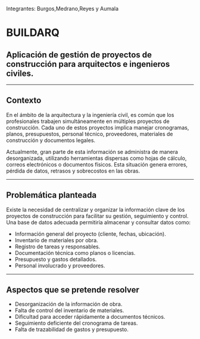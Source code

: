 Integrantes: Burgos,Medrano,Reyes y Aumala 
 # BUILDARQ

## Aplicación de gestión de proyectos de construcción para arquitectos e ingenieros civiles.

---

##  Contexto

En el ámbito de la arquitectura y la ingeniería civil, es común que los profesionales trabajen simultáneamente en múltiples proyectos de construcción. Cada uno de estos proyectos implica manejar cronogramas, planos, presupuestos, personal técnico, proveedores, materiales de construcción y documentos legales.

Actualmente, gran parte de esta información se administra de manera desorganizada, utilizando herramientas dispersas como hojas de cálculo, correos electrónicos o documentos físicos. Esta situación genera errores, pérdida de datos, retrasos y sobrecostos en las obras.

---

##  Problemática planteada

Existe la necesidad de centralizar y organizar la información clave de los proyectos de construcción para facilitar su gestión, seguimiento y control. Una base de datos adecuada permitiría almacenar y consultar datos como:

- Información general del proyecto (cliente, fechas, ubicación).
- Inventario de materiales por obra.
- Registro de tareas y responsables.
- Documentación técnica como planos o licencias.
- Presupuesto y gastos detallados.
- Personal involucrado y proveedores.

---

## Aspectos que se pretende resolver

- Desorganización de la información de obra.
- Falta de control del inventario de materiales.
- Dificultad para acceder rápidamente a documentos técnicos.
- Seguimiento deficiente del cronograma de tareas.
- Falta de trazabilidad de gastos y presupuesto.
